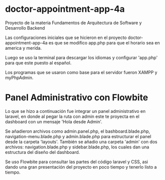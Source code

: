 # doctor-appointment-app-4a
Proyecto de la materia Fundamentos de Arquitectura de Software y Desarrollo Backend

Las configuraciones iniciales que se hicieron en el proyecto doctor-appointment-app-4a es que se modifico app.php para que el horario sea en america y merida.

Luego se uso la terminal para descargar los idiomas y configurar 'app.php' para que este puesto al español.

Los programas que se usaron como base para el servidor fueron XAMPP y myPhpAdmin.

# Panel Administrativo con Flowbite
Lo que se hizo a continuación fue integrar un panel administrativo en laravel, en donde al pegar la ruta con admin este te proyecta en el dashboard con un mensaje 'Hola desde Admin'.

Se añadieron archivos como admin.panel.php, el bashboard.blade.php, navigation-menu.blade.php y admin.blade.php para estructurar el panel desde la carpeta 'layouts'. También se añadio una carpeta 'admin' con dos archivos: navigation.blade.php y sidebar.blade.php, los cuales dan una estructura del diseño del dashboard.

Se uso Flowbite para consultar las partes del código laravel y CSS, asi dando una gran presentación del proyecto en poco tiempo y tenerlo listo a tiempo.
